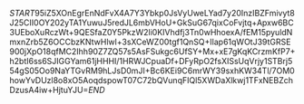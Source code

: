 $START$95iZ5XOnEgrEnNdFvX4A7Y3Ybkp0JsVyUweLYad7y20InzIBZFmivyt8J25CII0OY202yTA1YuwuJ5redJL6mbVHoU+GkSuG67qixCoFvjtq+Apxw6BC3UEboXuRczWt+9QESfaZ0Y5PkzW2li0KIVhdfj3Tn0wHhoexA/fEM15pyuldNmxnZrb5Z6OCCbzKNtwHlwl+3sXCeWZ00tgf1QnSQ+Ilap61qWOtJ39tGRSE900jXpO18qfMC2Ihh90Z7ZQ57s5AsFSukgc6UfSY+Mx+xE7gKqKCrzmKfP7+h2btI6ss6SJIGGYam61jHHHI/1HRWJCpuaDf+DFyRpO2fsXISsUqVrjy1STBrj554gS05Oo9NaYTGvRM9hLJsD0mJI+Bc6KEi9C6mrWY39sxhKW34Tl/7OM0howYvDUzl8o8xO5AoqdspowT07C72bQVunqFIQl5XWDaXlkwj1TFxNEBZchDzusA4iw+HjtuYJU=$END$